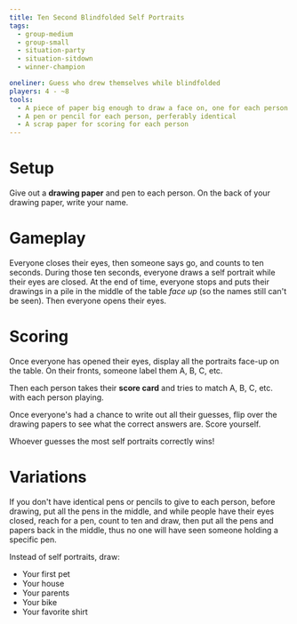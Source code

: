 ```yaml
---
title: Ten Second Blindfolded Self Portraits
tags:
  - group-medium
  - group-small
  - situation-party
  - situation-sitdown
  - winner-champion

oneliner: Guess who drew themselves while blindfolded
players: 4 - ~8
tools:
  - A piece of paper big enough to draw a face on, one for each person
  - A pen or pencil for each person, perferably identical
  - A scrap paper for scoring for each person
---
```

# Setup

Give out a **drawing paper** and pen to each person.
On the back of your drawing paper, write your name.

# Gameplay

Everyone closes their eyes, then someone says go, and counts to ten seconds.
During those ten seconds, everyone draws a self portrait while their eyes are closed.
At the end of time, everyone stops and puts their drawings in a pile in the middle of the table _face up_ (so the names still can't be seen).
Then everyone opens their eyes.

# Scoring

Once everyone has opened their eyes, display all the portraits face-up on the table.
On their fronts, someone label them A, B, C, etc.

Then each person takes their **score card** and tries to match A, B, C, etc. with each person playing.

Once everyone's had a chance to write out all their guesses, flip over the drawing papers to see what the correct answers are.
Score yourself.

Whoever guesses the most self portraits correctly wins!

# Variations

If you don't have identical pens or pencils to give to each person, before drawing, put all the pens in the middle, and while people have their eyes closed, reach for a pen, count to ten and draw, then put all the pens and papers back in the middle, thus no one will have seen someone holding a specific pen.

Instead of self portraits, draw:

- Your first pet
- Your house
- Your parents
- Your bike
- Your favorite shirt
